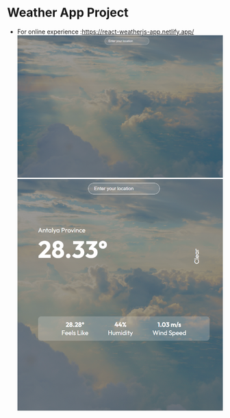 # Weather App Project
- For online experience :https://react-weatherjs-app.netlify.app/
![Screen 1](src/assets/img1.png/)
![Screen 2](src/assets/img2.png/)

